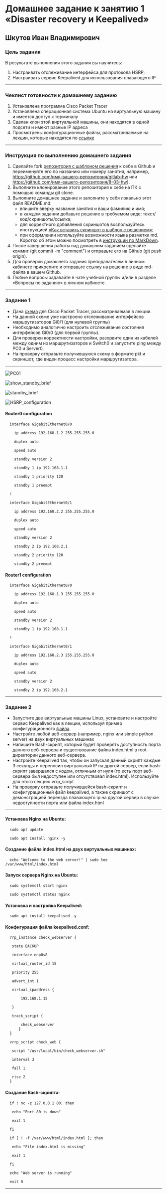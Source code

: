 # Домашнее задание к занятию 1 «Disaster recovery и Keepalived»

## Шкутов Иван Владимирович


### Цель задания
В результате выполнения этого задания вы научитесь:
1. Настраивать отслеживание интерфейса для протокола HSRP;
2. Настраивать сервис Keepalived для использования плавающего IP

------

### Чеклист готовности к домашнему заданию

1. Установлена программа Cisco Packet Tracer
2. Установлена операционная система Ubuntu на виртуальную машину и имеется доступ к терминалу
3. Сделан клон этой виртуальной машины, они находятся в одной подсети и имеют разные IP адреса
4. Просмотрены конфигурационные файлы, рассматриваемые на лекции, которые находятся по [ссылке](1/)


------

### Инструкция по выполнению домашнего задания

1. Сделайте fork [репозитория c шаблоном решения](https://github.com/netology-code/sys-pattern-homework) к себе в Github и переименуйте его по названию или номеру занятия, например, https://github.com/имя-вашего-репозитория/gitlab-hw или https://github.com/имя-вашего-репозитория/8-03-hw).
2. Выполните клонирование этого репозитория к себе на ПК с помощью команды git clone.
3. Выполните домашнее задание и заполните у себя локально этот файл README.md:
   - впишите вверху название занятия и ваши фамилию и имя;
   - в каждом задании добавьте решение в требуемом виде: текст/код/скриншоты/ссылка;
   - для корректного добавления скриншотов воспользуйтесь инструкцией [«Как вставить скриншот в шаблон с решением»](https://github.com/netology-code/sys-pattern-homework/blob/main/screen-instruction.md);
   - при оформлении используйте возможности языка разметки md. Коротко об этом можно посмотреть в [инструкции по MarkDown](https://github.com/netology-code/sys-pattern-homework/blob/main/md-instruction.md).
4. После завершения работы над домашним заданием сделайте коммит (git commit -m "comment") и отправьте его на Github (git push origin).
5. Для проверки домашнего задания преподавателем в личном кабинете прикрепите и отправьте ссылку на решение в виде md-файла в вашем Github.
6. Любые вопросы задавайте в чате учебной группы и/или в разделе «Вопросы по заданию» в личном кабинете.



------


### Задание 1
- Дана [схема](1/hsrp_advanced.pkt) для Cisco Packet Tracer, рассматриваемая в лекции.
- На данной схеме уже настроено отслеживание интерфейсов маршрутизаторов Gi0/1 (для нулевой группы)
- Необходимо аналогично настроить отслеживание состояния интерфейсов Gi0/0 (для первой группы).
- Для проверки корректности настройки, разорвите один из кабелей между одним из маршрутизаторов и Switch0 и запустите ping между PC0 и Server0.
- На проверку отправьте получившуюся схему в формате pkt и скриншот, где виден процесс настройки маршрутизатора.

------

![PC01](https://github.com/Ivan-Shkutov/sflt-homeworks-9-01/blob/main/img/1.1.png)

![show_standby_brief](https://github.com/Ivan-Shkutov/sflt-homeworks-9-01/blob/main/img/1.2.png)

![standby_brief](https://github.com/Ivan-Shkutov/sflt-homeworks-9-01/blob/main/img/1.3.png)

![HSRP_configuration](https://github.com/Ivan-Shkutov/sflt-homeworks-9-01/blob/main/img/1.4.png)



#### Router0 configuration	

      interface GigabitEthernet0/0
   
        ip address 192.168.1.2 255.255.255.0
       
        duplex auto
       
        speed auto
       
        standby version 2
       
        standby 1 ip 192.168.1.1
       
        standby 1 priority 120
       
        standby 1 preempt
   
      !
   
      interface GigabitEthernet0/1
       
        ip address 192.168.2.2 255.255.255.0
       
        duplex auto
       
        speed auto
       
        standby version 2
       
        standby 2 ip 192.168.2.1
       
        standby 2 priority 120
       
        standby 2 preempt	
 
 
 
 #### Router1 configuration
 
      interface GigabitEthernet0/0
       
        ip address 192.168.1.3 255.255.255.0
        
        duplex auto
        
        speed auto
        
        standby version 2
        
        standby 1 ip 192.168.1.1
      
      !
      
      interface GigabitEthernet0/1
      
        ip address 192.168.2.3 255.255.255.0
        
        duplex auto
        
        speed auto
        
        standby version 2
        
        standby 2 ip 192.168.2.1

        
------
### Задание 2
- Запустите две виртуальные машины Linux, установите и настройте сервис Keepalived как в лекции, используя пример конфигурационного [файла](1/keepalived-simple.conf).
- Настройте любой веб-сервер (например, nginx или simple python server) на двух виртуальных машинах
- Напишите Bash-скрипт, который будет проверять доступность порта данного веб-сервера и существование файла index.html в root-директории данного веб-сервера.
- Настройте Keepalived так, чтобы он запускал данный скрипт каждые 3 секунды и переносил виртуальный IP на другой сервер, если bash-скрипт завершался с кодом, отличным от нуля (то есть порт веб-сервера был недоступен или отсутствовал index.html). Используйте для этого секцию vrrp_script
- На проверку отправьте получившейся bash-скрипт и конфигурационный файл keepalived, а также скриншот с демонстрацией переезда плавающего ip на другой сервер в случае недоступности порта или файла index.html

------
#### Установка Nginx на Ubuntu:

      sudo apt update
   
      sudo apt install nginx -y

#### Создание файла index.html на двух виртуальных машинах:

      echo "Welcome to the web server!" | sudo tee /var/www/html/index.html

#### Запуск сервера Nginx на Ubuntu:

      sudo systemctl start nginx
      
      sudo systemctl status nginx

#### Установка и настройка Keepalived:

      sudo apt install keepalived -y
      
#### Конфигурация файла keepalived.conf:

      rrp_instance check_webserver {
      
       state BACKUP
      
       interface enp0s8
       
       virtual_router_id 15
       
       priority 255
       
       advert_int 1

       virtual_ipaddress {
       
           192.168.1.15
       
       }
       
       track_script {
       
           check_webserver
          }
      }

      vrrp_script check_web {
       
       script "/usr/local/bin/check_webserver.sh"
       
       interval 3
       
       fall 1
       
       rise 2
      }

#### Создание Bash-скрипта:

      if ! nc -z 127.0.0.1 80; then
   
       echo "Port 80 is down"
       
       exit 1
       
      fi
   
      if [ ! -f /var/www/html/index.html ]; then
   
       echo "File index.html is missing"
    
       exit 1
       
      fi

      echo "Web server is running"
   
      exit 0


------

